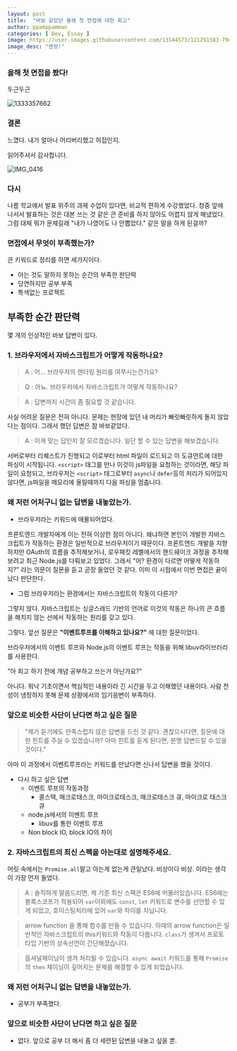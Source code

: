 ```yaml
---
layout: post
title:  "바보 같았던 올해 첫 면접에 대한 회고"
author: ppamppamman
categories: [ Dev, Essay ]
image: https://user-images.githubusercontent.com/13144573/121291583-79d56a80-c923-11eb-85f6-ae3ae9490977.jpeg
image_desc: "젠장!"
---
```


### 올해 첫 면접을 봤다!
두근두근

![1333357662](https://user-images.githubusercontent.com/13144573/121291646-92458500-c923-11eb-9b87-9c3448130d30.gif)

### 결론

느꼈다. 내가 얼마나 어리버리했고 허접인지.

읽어주셔서 감사합니다.

![IMG_0416](https://user-images.githubusercontent.com/13144573/121291632-8e196780-c923-11eb-8ff6-a375c5598716.gif)

### 다시

나름 학교에서 발표 위주의 과제 수업이 있다면, 비교적 편하게 수강했었다. 청중 앞에 나서서 발표하는 것은 대본 쓰는 것 같은 큰 준비를 하지 않아도 어렵지 않게 해냈었다. 그럼 대체 뭐가 문제길래 "내가 나였어도 나 안뽑았다." 같은 말을 하게 된걸까?

### 면접에서 무엇이 부족했는가?

큰 키워드로 정리를 하면 세가지이다.

- 아는 것도 말하지 못하는 순간의 부족한 판단력
- 당연하지만 공부 부족
- 특색없는 프로젝트

## 부족한 순간 판단력

몇 개의 인상적인 바보 답변이 있다.

### 1. 브라우저에서 자바스크립트가 어떻게 작동하나요?

> A : 어... 브라우저의 렌더링 원리를 여쭈시는건가요?

> Q : 아뇨. 브라우저에서 자바스크립트가 어떻게 작동하나요?

> A : 답변까지 시간이 좀 필요할 것 같습니다.

사실 어려운 질문은 전혀 아니다. 문제는 현장에 있던 내 머리가 빠릿빠릿하게 돌지 않았다는 점이다. 그래서 했던 답변은 참 바보같았다.

> A : 이게 맞는 답인지 잘 모르겠습니다. 일단 할 수 있는 답변을 해보겠습니다.

서버로부터 리퀘스트가 진행되고 이로부터 html 파일이 로드되고 이 도큐먼트에 대한 파싱이 시작됩니다. ```<script>``` 태그를 만나 이것이 js파일을 요청하는 것이라면, 해당 파일이 요청되고, 브라우저는 ```<script>``` 태그로부터 ```async```나 ```defer```등의 처리가 되어있지 않다면, js파일을 메모리에 올릴때까지 다음 파싱을 멈춥니다.

### 왜 저런 어처구니 없는 답변을 내놓았는가.

- 브라우저라는 키워드에 매몰되어었다.

프론트엔드 개발자에게 이는 전혀 이상한 점이 아니다. 왜냐하면 본인이 개발한 자바스크립트가 작동하는 환경은 일반적으로 브라우저이기 때문이다. 프론트엔드 개발을 지향하지만 OAuth의 흐름을 추적해보거나, 로우패킷 레벨에서의 핸드쉐이크 과정을 추적해보려고 최근 Node.js를 다뤄보고 있었다. 그래서 "어? 환경이 다르면 어떻게 작동하지?" 라는 의문이 질문을 듣고 곧장 들었던 것 같다. 이미 이 시점에서 이번 면접은 끝이 났다 판단한다.

- 그럼 브라우저라는 환경에서는 자바스크립트의 작동이 다른가?

그렇지 않다. 자바스크립트는 싱글스레드 기반의 언어로 이것의 작동은 하나의 큰 흐름을 해치지 않는 선에서 작동하는 원리를 갖고 있다.  

그렇다. 앞선 질문은 **"이벤트루프를 이해하고 있나요?"** 에 대한 질문이었다.  

브라우저에서의 이벤트 루프와 Node.js의 이벤트 루프는 작동을 위해 libuv라이브러리를 사용한다.  

"아 회고 하기 전에 개념 공부하고 쓰는거 아닌가요?"

아니다. 워낙 기초이면서 핵심적인 내용이라 긴 시간을 두고 이해했던 내용이다. 사람 천성이 냉정하지 못해 문제 상황에서의 임기응변이 부족하다.

### 앞으로 비슷한 사단이 난다면 하고 싶은 질문

> "제가 듣기에도 만족스럽지 않은 답변을 드린 것 같다. 괜찮으시다면, 질문에 대한 힌트를 주실 수 있겠습니까? 아마 힌트를 듣게 된다면, 분명 답변드릴 수 있을 것이다."

아마 이 과정에서 이벤트루프라는 키워드를 만났다면 신나서 답변을 했을 것이다.

- 다시 하고 싶은 답변
    - 이벤트 루프의 작동과정
      - 콜스택, 매크로태스크, 마이크로태스크, 매크로태스크 큐, 마이크로 태스크 큐
    - node.js에서의 이벤트 루프
      - libuv를 통한 이벤트 루프
    - Non block IO, block IO의 차이

### 2. 자바스크립트의 최신 스펙을 아는대로 설명해주세요.

머릿 속에서는 ```Promise.all```말고 아는게 없는게 큰일났다. 비상이다 비상. 이라는 생각이 가장 먼저 들었다.

> A : 솔직하게 말씀드리면, 제 기준 최신 스펙은 ES6에 머물러있습니다. ES6에는 블록스코프가 적용되어 ```var```이외에도 ```const```, ```let``` 키워드로 변수를 선언할 수 있게 되었고, 호이스팅처리에 있어 ```var```와 차이를 지닙니다.

> arrow function 을 통해 함수를 만들 수 있습니다. 이때의 arrow function은 일반적인 자바스크립트의 this키워드와 작동이 다릅니다.  ```class```가 생겨서 프로토타입 기반의 상속선언이 간단해졌습니다.  

> 옵셔널체이닝이 생겨 처리될 수 있습니다.  ```async await``` 키워드를 통해 ```Promise```의 ```then``` 체이닝이 깊어지는 문제를 해결할 수 있게 되었습니다.

### 왜 저런 어처구니 없는 답변을 내놓았는가.

- 공부가 부족했다.  

###  앞으로 비슷한 사단이 난다면 하고 싶은 질문
- 없다. 앞으로 공부 더 해서 좀 더 세련된 답변을 내놓고 싶을 뿐.